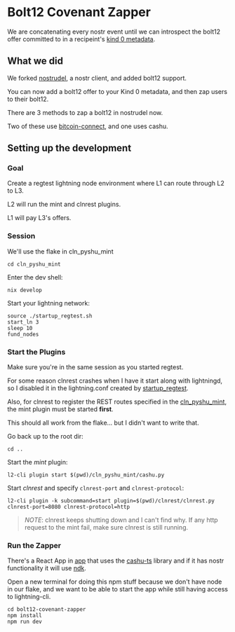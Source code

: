 # Bolt12 Covenant Zapper

We are concatenating every nostr event until we can introspect the bolt12 offer committed to in a recipeint's [kind 0 metadata](https://github.com/nostr-protocol/nips/blob/master/01.md#kinds).

## What we did

We forked [nostrudel](https://nostrudel.ninja), a nostr client, and added bolt12 support.

You can now add a bolt12 offer to your Kind 0 metadata, and then zap users to their bolt12.

There are 3 methods to zap a bolt12 in nostrudel now.

Two of these use [bitcoin-connect](https://github.com/bitcoin-connect), and one uses cashu.

## Setting up the development

### Goal

Create a regtest lightning node environment where L1 can route through L2 to L3.

L2 will run the mint and clnrest plugins.

L1 will pay L3's offers.

### Session

We'll use the flake in cln_pyshu_mint

```
cd cln_pyshu_mint
```

Enter the dev shell:

```
nix develop
```

Start your lightning network:

```
source ./startup_regtest.sh
start_ln 3
sleep 10
fund_nodes
```

### Start the Plugins

Make sure you're in the same session as you started regtest.

For some reason clnrest crashes when I have it start along with lightningd, so I disabled it in the lightning.conf created by [startup_regtest](./startup_regtest.sh).

Also, for clnrest to register the REST routes specified in the [cln_pyshu_mint](./cln_pyshu_mint), the mint plugin must be started **first**.

This should all work from the flake... but I didn't want to write that.

Go back up to the root dir:

```
cd ..
```

Start the _mint_ plugin:

```
l2-cli plugin start $(pwd)/cln_pyshu_mint/cashu.py
```

Start _clnrest_ and specify `clnrest-port` and `clnrest-protocol`:

```
l2-cli plugin -k subcommand=start plugin=$(pwd)/clnrest/clnrest.py clnrest-port=8080 clnrest-protocol=http
```

> _NOTE_: clnrest keeps shutting down and I can't find why. If any http request to the mint fail, make sure clnrest is still running.

### Run the Zapper

There's a React App in [app](app) that uses the [cashu-ts](https://github.com/cashubtc/cashu-ts/tree/3d708fdebc366b6474516a42fb5e809beee94ee9) library and if it has nostr functionality it will use [ndk](https://github.com/nostr-dev-kit/ndk).

Open a new terminal for doing this npm stuff because we don't have node in our flake, and we want to be able to start the app while still having access to lightning-cli.

```
cd bolt12-covenant-zapper
npm install
npm run dev
```
